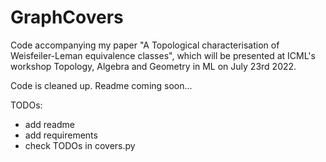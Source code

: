 # GraphCovers
Code accompanying my paper "A Topological characterisation of Weisfeiler-Leman equivalence classes", which will be presented at ICML's workshop Topology, Algebra and Geometry in ML on July 23rd 2022.

Code is cleaned up.
Readme coming soon...

TODOs:
 - add readme
 - add requirements
 - check TODOs in covers.py
